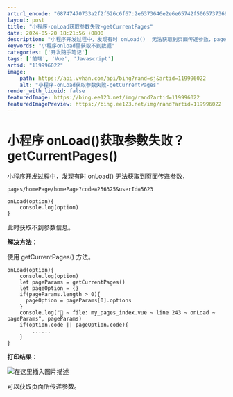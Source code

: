 ```yaml
---
arturl_encode: "68747470733a2f2f626c6f67:2e6373646e2e6e65742f50657373696d69537469633030372f:61727469636c652f64657461696c732f313139393936303232"
layout: post
title: "小程序-onLoad获取参数失败-getCurrentPages"
date: 2024-05-20 18:21:56 +0800
description: "小程序开发过程中，发现有时 onLoad()  无法获取到页面传递参数，pages/homePage"
keywords: "小程序onload里获取不到数据"
categories: ['开发随手笔记']
tags: ['前端', 'Vue', 'Javascript']
artid: "119996022"
image:
    path: https://api.vvhan.com/api/bing?rand=sj&artid=119996022
    alt: "小程序-onLoad获取参数失败-getCurrentPages"
render_with_liquid: false
featuredImage: https://bing.ee123.net/img/rand?artid=119996022
featuredImagePreview: https://bing.ee123.net/img/rand?artid=119996022
---
```


# 小程序 onLoad()获取参数失败？ getCurrentPages()

小程序开发过程中，发现有时 onLoad() 无法获取到页面传递参数，

```
pages/homePage/homePage?code=256325&userId=5623

onLoad(option){
	console.log(option)
}

```

此时获取不到参数信息。

**解决方法：**
  
使用 getCurrentPages() 方法。

```
onLoad(option){
	console.log(option)
	let pageParams = getCurrentPages()
   	let pageOption = {}
    if(pageParams.length > 0){
      pageOption = pageParams[0].options
    }
    console.log("🚀 ~ file: my_pages_index.vue ~ line 243 ~ onLoad ~ pageParams", pageParams)
    if(option.code || pageOption.code){
    	......
    }
}

```

**打印结果：**
  
![在这里插入图片描述](https://i-blog.csdnimg.cn/blog_migrate/52d3a910b05f29f3815b05dab2c8d2a1.png#pic_center)
  
可以获取页面所传递参数。